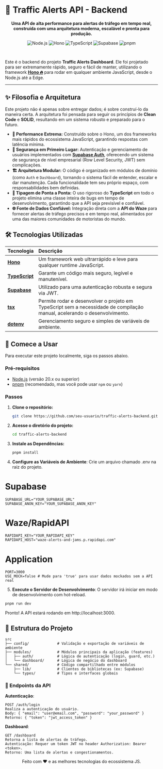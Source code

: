 # 🚦 Traffic Alerts API - Backend

<p align="center">
  <strong>Uma API de alta performance para alertas de tráfego em tempo real, construída com uma arquitetura moderna, escalável e pronta para produção.</strong>
</p>

<p align="center">
  <img src="https://img.shields.io/badge/Node.js-20.x-339933?style=for-the-badge&logo=node.js" alt="Node.js">
  <img src="https://img.shields.io/badge/Hono-4-F6AD3D?style=for-the-badge&logo=hono&logoColor=black" alt="Hono">
  <img src="https://img.shields.io/badge/TypeScript-5-3178C6?style=for-the-badge&logo=typescript" alt="TypeScript">
  <img src="https://img.shields.io/badge/Supabase-Auth-3ECF8E?style=for-the-badge&logo=supabase" alt="Supabase">
  <img src="https://img.shields.io/badge/pnpm-ready-F69220?style=for-the-badge&logo=pnpm" alt="pnpm">
</p>

<br>

Este é o backend do projeto **Traffic Alerts Dashboard**. Ele foi projetado para ser extremamente rápido, seguro e fácil de manter, utilizando o framework [**Hono 🔥**](https://hono.dev/) para rodar em qualquer ambiente JavaScript, desde o Node.js até a Edge.

---

## ✨ Filosofia e Arquitetura

Este projeto não é apenas sobre entregar dados; é sobre construí-lo da maneira certa. A arquitetura foi pensada para seguir os princípios de **Clean Code** e **SOLID**, resultando em um sistema robusto e preparado para o futuro.

-   **🚀 Performance Extrema:** Construído sobre o Hono, um dos frameworks mais rápidos do ecossistema JavaScript, garantindo respostas com latência mínima.
-   **🔐 Segurança em Primeiro Lugar:** Autenticação e gerenciamento de usuários implementados com [**Supabase Auth**](https://supabase.com/auth), oferecendo um sistema de segurança de nível empresarial (Row Level Security, JWT) sem complicações.
-   **🏗️ Arquitetura Modular:** O código é organizado em módulos de domínio (como `Auth` e `Dashboard`), tornando o sistema fácil de entender, escalar e dar manutenção. Cada funcionalidade tem seu próprio espaço, com responsabilidades bem definidas.
-   **💪 Tipagem de Ponta a Ponta:** O uso rigoroso do **TypeScript** em todo o projeto elimina uma classe inteira de bugs em tempo de desenvolvimento, garantindo que a API seja previsível e confiável.
-   **🌐 Fonte de Dados Confiável:** Integração direta com a **API do Waze** para fornecer alertas de tráfego precisos e em tempo real, alimentados por uma das maiores comunidades de motoristas do mundo.

## 🛠️ Tecnologias Utilizadas

| Tecnologia                                       | Descrição                                                                                                                |
| :----------------------------------------------- | :----------------------------------------------------------------------------------------------------------------------- |
| **[Hono](https://hono.dev/)**                    | Um framework web ultrarrápido e leve para qualquer runtime JavaScript.                                                     |
| **[TypeScript](https://www.typescriptlang.org/)**| Garante um código mais seguro, legível e manutenível.                                                                    |
| **[Supabase](https://supabase.com/)**            | Utilizado para uma autenticação robusta e segura via JWT.                                                                |
| **[tsx](https://github.com/esbuild-kit/tsx)**    | Permite rodar e desenvolver o projeto em TypeScript sem a necessidade de compilação manual, acelerando o desenvolvimento. |
| **[dotenv](https://github.com/motdotla/dotenv)** | Gerenciamento seguro e simples de variáveis de ambiente.                                                                 |

## 🚀 Comece a Usar

Para executar este projeto localmente, siga os passos abaixo.

### **Pré-requisitos**

-   [Node.js](https://nodejs.org/) (versão 20.x ou superior)
-   [pnpm](https://pnpm.io/) (recomendado, mas você pode usar `npm` ou `yarn`)

### Passos

1.  **Clone o repositório:**
    ```bash
    git clone https://github.com/seu-usuario/traffic-alerts-backend.git
    ```
    
2.  **Acesse o diretório do projeto:**
    ```bash
    cd traffic-alerts-backend
    ```

3. **Instale as Dependências:**
    ```bash
    pnpm install
    ```

4. **Configure as Variáveis de Ambiente**:
Crie um arquivo chamado .env na raiz do projeto.

# Supabase
```env
SUPABASE_URL="YOUR_SUPABASE_URL"
SUPABASE_ANON_KEY="YOUR_SUPABASE_ANON_KEY"
```

# Waze/RapidAPI
```env
RAPIDAPI_KEY="YOUR_RAPIDAPI_KEY"
RAPIDAPI_HOST="waze-alerts-and-jams.p.rapidapi.com"
```

# Application
```env
PORT=3000
USE_MOCK=false # Mude para 'true' para usar dados mockados sem a API real
```

5. **Execute o Servidor de Desenvolvimento**:
O servidor irá iniciar em modo de desenvolvimento com hot-reload.

```Bash
pnpm run dev
```

Pronto! A API estará rodando em http://localhost:3000.

## 📂 Estrutura do Projeto

```
src
├── config/             # Validação e exportação de variáveis de ambiente
├── modules/            # Módulos principais da aplicação (features)
│   ├── auth/           # Lógica de autenticação (login, guard, etc.)
│   └── dashboard/      # Lógica de negócio do dashboard
└── shared/             # Código compartilhado entre módulos
    ├── lib/            # Clientes de bibliotecas (ex: Supabase)
    └── types/          # Tipos e interfaces globais
```

### 📜 Endpoints da API

**Autenticação**:

```
POST /auth/login
Realiza a autenticação do usuário.
Body: { "email": "user@email.com", "password": "your_password" }
Retorno: { "token": "jwt_access_token" }
```

**Dashboard**:

```
GET /dashboard
Retorna a lista de alertas de tráfego.
Autenticação: Requer um token JWT no header Authorization: Bearer <token>.
Retorno: Uma lista de alertas e congestionamentos.
```

<p align="center">
Feito com ❤️ e as melhores tecnologias do ecossistema JS.
</p>